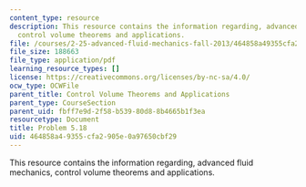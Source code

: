 ```yaml
---
content_type: resource
description: This resource contains the information regarding, advanced fluid mechanics,
  control volume theorems and applications.
file: /courses/2-25-advanced-fluid-mechanics-fall-2013/464858a49355cfa2905e0a97650cbf29_MIT2_25F13_Shapi5.18_Probl.pdf
file_size: 188663
file_type: application/pdf
learning_resource_types: []
license: https://creativecommons.org/licenses/by-nc-sa/4.0/
ocw_type: OCWFile
parent_title: Control Volume Theorems and Applications
parent_type: CourseSection
parent_uid: fbff7e9d-2f58-b539-80d8-8b4665b1f3ea
resourcetype: Document
title: Problem 5.18
uid: 464858a4-9355-cfa2-905e-0a97650cbf29
---
```

This resource contains the information regarding, advanced fluid mechanics, control volume theorems and applications.